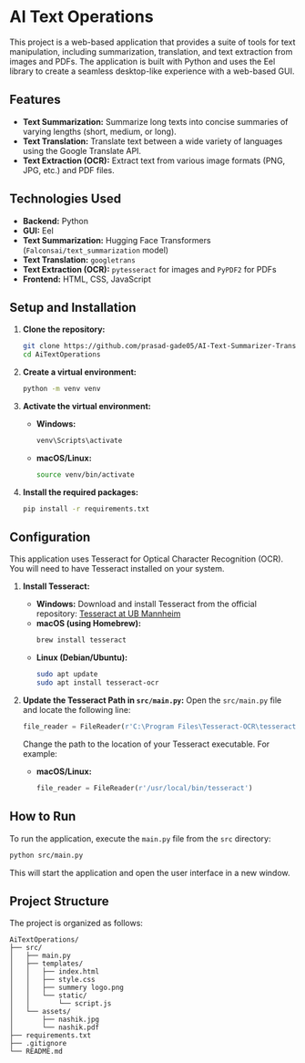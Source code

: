 # AI Text Operations

This project is a web-based application that provides a suite of tools for text manipulation, including summarization, translation, and text extraction from images and PDFs. The application is built with Python and uses the Eel library to create a seamless desktop-like experience with a web-based GUI.

## Features

- **Text Summarization:** Summarize long texts into concise summaries of varying lengths (short, medium, or long).
- **Text Translation:** Translate text between a wide variety of languages using the Google Translate API.
- **Text Extraction (OCR):** Extract text from various image formats (PNG, JPG, etc.) and PDF files.

## Technologies Used

- **Backend:** Python
- **GUI:** Eel
- **Text Summarization:** Hugging Face Transformers (`Falconsai/text_summarization` model)
- **Text Translation:** `googletrans`
- **Text Extraction (OCR):** `pytesseract` for images and `PyPDF2` for PDFs
- **Frontend:** HTML, CSS, JavaScript

## Setup and Installation

1.  **Clone the repository:**

    ```bash
    git clone https://github.com/prasad-gade05/AI-Text-Summarizer-Translator-and-Extractor.git
    cd AiTextOperations
    ```

2.  **Create a virtual environment:**

    ```bash
    python -m venv venv
    ```

3.  **Activate the virtual environment:**

    - **Windows:**
      ```bash
      venv\Scripts\activate
      ```
    - **macOS/Linux:**
      ```bash
      source venv/bin/activate
      ```

4.  **Install the required packages:**
    ```bash
    pip install -r requirements.txt
    ```

## Configuration

This application uses Tesseract for Optical Character Recognition (OCR). You will need to have Tesseract installed on your system.

1.  **Install Tesseract:**

    - **Windows:** Download and install Tesseract from the official repository: [Tesseract at UB Mannheim](https://github.com/UB-Mannheim/tesseract/wiki)
    - **macOS (using Homebrew):**
      ```bash
      brew install tesseract
      ```
    - **Linux (Debian/Ubuntu):**
      ```bash
      sudo apt update
      sudo apt install tesseract-ocr
      ```

2.  **Update the Tesseract Path in `src/main.py`:**
    Open the `src/main.py` file and locate the following line:
    ```python
    file_reader = FileReader(r'C:\Program Files\Tesseract-OCR\tesseract.exe')
    ```
    Change the path to the location of your Tesseract executable. For example:
    - **macOS/Linux:**
      ```python
      file_reader = FileReader(r'/usr/local/bin/tesseract')
      ```

## How to Run

To run the application, execute the `main.py` file from the `src` directory:

```bash
python src/main.py
```

This will start the application and open the user interface in a new window.

## Project Structure

The project is organized as follows:

```
AiTextOperations/
├── src/
│   ├── main.py
│   ├── templates/
│   │   ├── index.html
│   │   ├── style.css
│   │   ├── summery logo.png
│   │   └── static/
│   │       └── script.js
│   └── assets/
│       ├── nashik.jpg
│       └── nashik.pdf
├── requirements.txt
├── .gitignore
└── README.md
```
